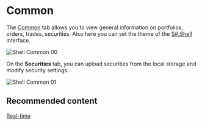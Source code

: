 # Common

The [Common](Shell_Common.md) tab allows you to view general information on portfolios, orders, trades, securities. Also here you can set the theme of the [S\#.Shell](Shell.md) interface.

![Shell Common 00](~/images/Shell_Common_00.png)

On the **Securities** tab, you can upload securities from the local storage and modify security settings.

![Shell Common 01](~/images/Shell_Common_01.png)

## Recommended content

[Real\-time](Shell_RealTime.md)
